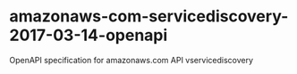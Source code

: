 # amazonaws-com-servicediscovery-2017-03-14-openapi
OpenAPI specification for amazonaws.com API vservicediscovery

